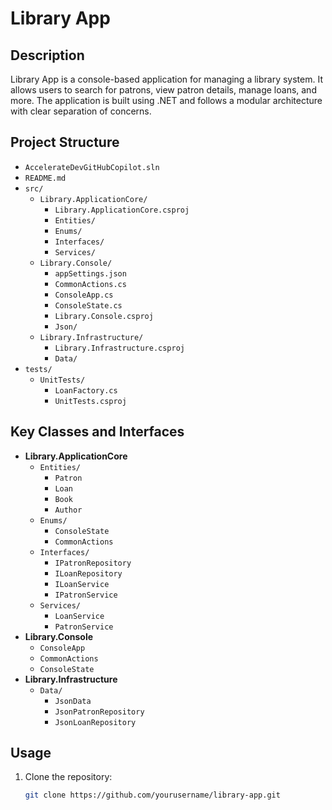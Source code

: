 # Library App

## Description
Library App is a console-based application for managing a library system. It allows users to search for patrons, view patron details, manage loans, and more. The application is built using .NET and follows a modular architecture with clear separation of concerns.

## Project Structure
- `AccelerateDevGitHubCopilot.sln`
- `README.md`
- `src/`
  - `Library.ApplicationCore/`
    - `Library.ApplicationCore.csproj`
    - `Entities/`
    - `Enums/`
    - `Interfaces/`
    - `Services/`
  - `Library.Console/`
    - `appSettings.json`
    - `CommonActions.cs`
    - `ConsoleApp.cs`
    - `ConsoleState.cs`
    - `Library.Console.csproj`
    - `Json/`
  - `Library.Infrastructure/`
    - `Library.Infrastructure.csproj`
    - `Data/`
- `tests/`
  - `UnitTests/`
    - `LoanFactory.cs`
    - `UnitTests.csproj`

## Key Classes and Interfaces
- **Library.ApplicationCore**
  - `Entities/`
    - `Patron`
    - `Loan`
    - `Book`
    - `Author`
  - `Enums/`
    - `ConsoleState`
    - `CommonActions`
  - `Interfaces/`
    - `IPatronRepository`
    - `ILoanRepository`
    - `ILoanService`
    - `IPatronService`
  - `Services/`
    - `LoanService`
    - `PatronService`
- **Library.Console**
  - `ConsoleApp`
  - `CommonActions`
  - `ConsoleState`
- **Library.Infrastructure**
  - `Data/`
    - `JsonData`
    - `JsonPatronRepository`
    - `JsonLoanRepository`

## Usage
1. Clone the repository:
   ```sh
   git clone https://github.com/yourusername/library-app.git
